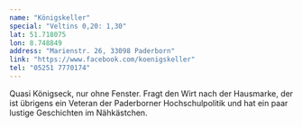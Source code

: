 ```yaml
---
name: "Königskeller"
special: "Veltins 0,20: 1,30"
lat: 51.718075
lon: 8.748849
address: "Marienstr. 26, 33098 Paderborn"
link: "https://www.facebook.com/koenigskeller"
tel: "05251 7770174"
---
```

Quasi Königseck, nur ohne Fenster. Fragt den Wirt nach der Hausmarke, der ist übrigens ein Veteran der Paderborner Hochschulpolitik und hat ein paar lustige Geschichten im Nähkästchen.